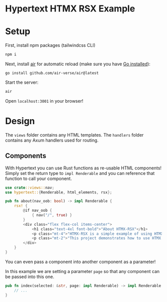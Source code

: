 # Hypertext HTMX RSX Example

# Setup

First, install npm packages (tailwindcss CLI)

```bash
npm i
```

Next, install [air](https://github.com/air-verse/air) for automatic reload (make sure you have [Go installed](https://go.dev/doc/install)):

```
go install github.com/air-verse/air@latest
```

Start the server:

```bash
air
```

Open `localhost:3001` in your browser!

# Design

The `views` folder contains any HTML templates.
The `handlers` folder contains any Axum handlers used for routing.

## Components

With Hypertext you can use Rust functions as re-usable HTML components!  Simply set the return type to `impl Renderable` and you can
reference that function to call your component.

```rust
use crate::views::nav;
use hypertext::{Renderable, html_elements, rsx};

pub fn about(nav_oob: bool) -> impl Renderable {
    rsx! {
        @if nav_oob {
            { nav("/", true) }
        } 
        <div class="flex flex-col items-center">
            <h1 class="text-4xl font-bold">"About HTMX-RSX"</h1>
            <p class="mt-4">"HTMX-RSX is a simple example of using HTMX with RSX."</p>
            <p class="mt-2">"This project demonstrates how to use HTMX for dynamic content loading in a Rust web application."</p>
        </div>
    }
}
```

You can even pass a component into another component as a parameter!

In this example we are setting a parameter `page` so that any component can be passed into this one.

```rust
pub fn index(selected: &str, page: impl Renderable) -> impl Renderable {
    // ...
}
```
